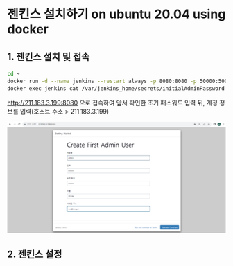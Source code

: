 # 젠킨스 설치하기 on ubuntu 20.04 using docker
## 1. 젠킨스 설치 및 접속
```bash
cd ~
docker run -d --name jenkins --restart always -p 8080:8080 -p 50000:50000 -v jenkins_home:/var/jenkins_home jenkins/jenkins:lts-jdk11
docker exec jenkins cat /var/jenkins_home/secrets/initialAdminPassword   # 초기 패스워드 확인
```
http://211.183.3.199:8080 으로 접속하여 앞서 확인한 초기 패스워드 입력 뒤, 계정 정보를 입력(호스트 주소 > 211.183.3.199)

![screenshot20](join_in_jenkins.png)

## 2. 젠킨스 설정

